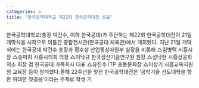 ```yaml
---
categories: e
title: "한국공학대학교 제22회 한국공학대전 성료"
---
```

한국공학대학교(총장 박건수, 이하 한국공대)가 주관하는 제22회 한국공학대전이 21일 개막식을 시작으로 이틀간 종합전시관(한국공대 체육관)에서 개최됐다. 지난 21일 개막식에는 한국공대 박건수 총장과 황수성 산업통상자원부 실장을 비롯해 △임병택 시흥시장 △송미희 시흥시의회 의장 △이낙규 한국생산기술연구원 원장 △성낙헌 시흥상공회의소 회장 겸 한국공대 가족회사 대표 △유진수 ITP 총동문회장 △이상기 시흥교육지원청 교육장 등이 참석했다.올해 22주년을 맞은 한국공학대전은 ‘공학기술 선도대학을 향한 위대한 첫걸음’이라는 주제로 학생·기